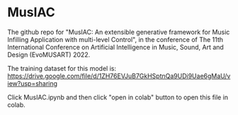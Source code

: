 # MusIAC
The github repo for "MusIAC: An extensible generative framework for Music Infilling Application with multi-level Control", in the conference of The 11th International Conference on Artificial Intelligence in Music, Sound, Art and Design (EvoMUSART) 2022.

The training dataset for this model is:
https://drive.google.com/file/d/1ZH76EVJuB7GkHSptnQa9UDi9Uae6gMaU/view?usp=sharing

Click MusIAC.ipynb and then click "open in colab" button to open this file in colab.
